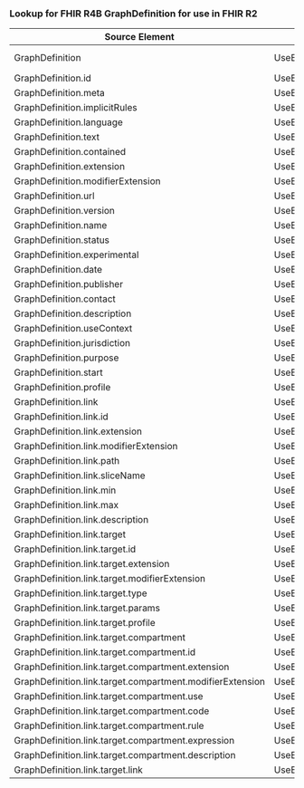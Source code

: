 ### Lookup for FHIR R4B GraphDefinition for use in FHIR R2

| Source Element | Usage | Target |
| -------------- | ----- | ------ |
| GraphDefinition | UseExtension | http://hl7.org/fhir/4.3/StructureDefinition/extension-GraphDefinition |
| GraphDefinition.id | UseExtensionFromAncestor | - |
| GraphDefinition.meta | UseExtensionFromAncestor | - |
| GraphDefinition.implicitRules | UseExtensionFromAncestor | - |
| GraphDefinition.language | UseExtensionFromAncestor | - |
| GraphDefinition.text | UseExtensionFromAncestor | - |
| GraphDefinition.contained | UseExtensionFromAncestor | - |
| GraphDefinition.extension | UseExtensionFromAncestor | - |
| GraphDefinition.modifierExtension | UseExtensionFromAncestor | - |
| GraphDefinition.url | UseExtensionFromAncestor | - |
| GraphDefinition.version | UseExtensionFromAncestor | - |
| GraphDefinition.name | UseExtensionFromAncestor | - |
| GraphDefinition.status | UseExtensionFromAncestor | - |
| GraphDefinition.experimental | UseExtensionFromAncestor | - |
| GraphDefinition.date | UseExtensionFromAncestor | - |
| GraphDefinition.publisher | UseExtensionFromAncestor | - |
| GraphDefinition.contact | UseExtensionFromAncestor | - |
| GraphDefinition.description | UseExtensionFromAncestor | - |
| GraphDefinition.useContext | UseExtensionFromAncestor | - |
| GraphDefinition.jurisdiction | UseExtensionFromAncestor | - |
| GraphDefinition.purpose | UseExtensionFromAncestor | - |
| GraphDefinition.start | UseExtensionFromAncestor | - |
| GraphDefinition.profile | UseExtensionFromAncestor | - |
| GraphDefinition.link | UseExtensionFromAncestor | - |
| GraphDefinition.link.id | UseExtensionFromAncestor | - |
| GraphDefinition.link.extension | UseExtensionFromAncestor | - |
| GraphDefinition.link.modifierExtension | UseExtensionFromAncestor | - |
| GraphDefinition.link.path | UseExtensionFromAncestor | - |
| GraphDefinition.link.sliceName | UseExtensionFromAncestor | - |
| GraphDefinition.link.min | UseExtensionFromAncestor | - |
| GraphDefinition.link.max | UseExtensionFromAncestor | - |
| GraphDefinition.link.description | UseExtensionFromAncestor | - |
| GraphDefinition.link.target | UseExtensionFromAncestor | - |
| GraphDefinition.link.target.id | UseExtensionFromAncestor | - |
| GraphDefinition.link.target.extension | UseExtensionFromAncestor | - |
| GraphDefinition.link.target.modifierExtension | UseExtensionFromAncestor | - |
| GraphDefinition.link.target.type | UseExtensionFromAncestor | - |
| GraphDefinition.link.target.params | UseExtensionFromAncestor | - |
| GraphDefinition.link.target.profile | UseExtensionFromAncestor | - |
| GraphDefinition.link.target.compartment | UseExtensionFromAncestor | - |
| GraphDefinition.link.target.compartment.id | UseExtensionFromAncestor | - |
| GraphDefinition.link.target.compartment.extension | UseExtensionFromAncestor | - |
| GraphDefinition.link.target.compartment.modifierExtension | UseExtensionFromAncestor | - |
| GraphDefinition.link.target.compartment.use | UseExtensionFromAncestor | - |
| GraphDefinition.link.target.compartment.code | UseExtensionFromAncestor | - |
| GraphDefinition.link.target.compartment.rule | UseExtensionFromAncestor | - |
| GraphDefinition.link.target.compartment.expression | UseExtensionFromAncestor | - |
| GraphDefinition.link.target.compartment.description | UseExtensionFromAncestor | - |
| GraphDefinition.link.target.link | UseExtensionFromAncestor | - |
